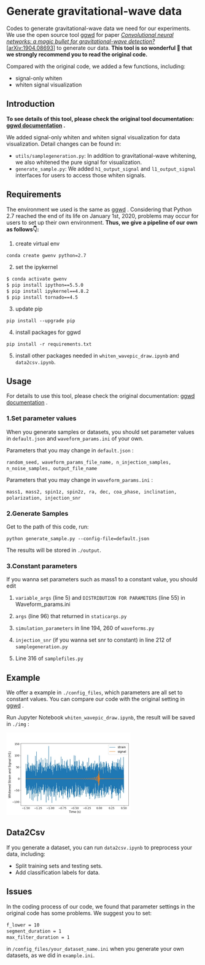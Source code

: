 # Generate gravitational-wave data

Codes to generate gravitational-wave data we need for our experiments. We use the open source tool [ggwd](https://github.com/timothygebhard/ggwd) for paper [*Convolutional neural networks: a magic bullet for gravitational-wave detection?*](https://journals.aps.org/prd/abstract/10.1103/PhysRevD.100.063015) [[arXiv:1904.08693](https://arxiv.org/abs/1904.08693)]  to generate our data. **This tool is so wonderful 🤗 that we strongly recommend you to read the original code.**

Compared with the original code, we added a few functions, including:

- signal-only whiten
- whiten signal visualization

## Introduction

**To see details of this tool, please check the original tool documentation: [ggwd documentation](https://github.com/timothygebhard/ggwd#documentation) .**

We added signal-only whiten and whiten signal visualization for data visualization. Detail changes can be found in:

- `utils/samplegeneration.py`: In addition to gravitational-wave whitening, we also whitened the pure signal for visualization.
- `generate_sample.py`: We added `h1_output_signal` and `l1_output_signal` interfaces for users to access those whiten signals.

## Requirements

The environment we used is the same as [ggwd](https://github.com/timothygebhard/ggwd) . Considering that Python 2.7 reached the end of its life on January 1st, 2020, problems may occur for users to set up their own environment. **Thus, we give a pipeline of our own as follows👇:**

1. create virtual env

```
conda create gwenv python=2.7
```

2. set the ipykernel

```
$ conda activate gwenv
$ pip install ipython==5.5.0 
$ pip install ipykernel==4.8.2
$ pip install tornado==4.5
```

3. update pip

```
pip install --upgrade pip
```

4. install packages for ggwd

```
pip install -r requirements.txt
```

5. install other packages needed in `whiten_wavepic_draw.ipynb` and `data2csv.ipynb`.

## Usage

For details to use this tool, please check the original documentation: [ggwd documentation](https://github.com/timothygebhard/ggwd#documentation) .

### 1.Set parameter values

When you generate samples or datasets, you should set parameter values in `default.json` and `waveform_params.ini` of your own.

Parameters that you may change in `default.json` :

```
random_seed, waveform_params_file_name, n_injection_samples, n_noise_samples, output_file_name
```

Parameters that you may change in `waveform_params.ini` :

```
mass1, mass2, spin1z, spin2z, ra, dec, coa_phase, inclination, polarization, injection_snr
```

### 2.Generate Samples

Get to the path of this code, run:

```
python generate_sample.py --config-file=default.json
```

The results will be stored in `./output`.

### 3.Constant parameters

If you wanna set parameters such as mass1 to a constant value, you should edit

1. `variable_args` (line 5) and `DISTRIBUTION FOR PARAMETERS` (line 55) in Waveform_params.ini
2. `args` (line 96) that returned in `staticargs.py`

3. `simulation_parameters` in line 194, 260 of `waveforms.py` 
4. `injection_snr` (if you wanna set snr to constant) in line 212 of `samplegeneration.py`
5. Line 316 of `samplefiles.py`

## Example

We offer a example in `./config_files`, which parameters are all set to constant values. You can compare our code with the original setting in [ggwd](https://github.com/timothygebhard/ggwd) .

Run Jupyter Notebook `whiten_wavepic_draw.ipynb`, the result will be saved in `./img` :

<img src="./img/example.jpg" alt="example" style="zoom: 50%;" />

## Data2Csv

If you generate a dataset, you can run `data2csv.ipynb` to preprocess your data, including:

- Split training sets and testing sets.
- Add classification labels for data.

## Issues

In the coding process of our code, we found that parameter settings in the original code has some problems. We suggest you to set:

```
f_lower = 10
segment_duration = 1
max_filter_duration = 1
```

in `/config_files/your_dataset_name.ini` when you generate your own datasets, as we did in `example.ini`.

